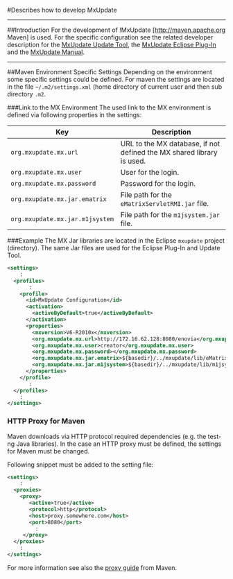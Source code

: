 <!--
 *
 *  This file is part of MxUpdate <http://www.mxupdate.org>.
 *
 *  MxUpdate is a deployment tool for a PLM platform to handle
 *  administration objects as single update files (configuration item).
 *
 *  Copyright (C) 2008-2016 The MxUpdate Team
 *
 *  The Manual of MxUpdate is licensed under a CC BY-NC-SA 4.0 license
 *  (Creative Commons Attribution-NonCommercial-ShareAlike 4.0 
 *  International 4.0 license).
 *
 *  You should have received a copy of the license along with this
 *  work. If not, see <http://creativecommons.org/licenses/by-nc-sa/4.0/>.
 *
-->

#Describes how to develop MxUpdate

----
##Introduction
For the development of !MxUpdate [http://maven.apache.org Maven] is used. For
the specific configuration see the related developer description for the [MxUpdate Update Tool](Development_Update.md), the [MxUpdate Eclipse Plug-In](Development_EclipsePlugIn.md) and the [MxUpdate Manual](Development_Manual.md).

----
##Maven Environment Specific Settings
Depending on the environment some specific settings could be defined. For maven the settings are located in the file `~/.m2/settings.xml` (home directory of current user and then sub directory `.m2`.

###Link to the MX Environment
The used link to the MX environment is defined via following properties in the settings:

Key                             | Description
--------------------------------|-------------------
`org.mxupdate.mx.url`           | URL to the MX database, if not defined the MX shared library is used.
`org.mxupdate.mx.user`          | User for the login.
`org.mxupdate.mx.password`      | Password for the login.
`org.mxupdate.mx.jar.ematrix`   | File path for the `eMatrixServletRMI.jar` file.
`org.mxupdate.mx.jar.m1jsystem` | File path for the `m1jsystem.jar` file.

###Example
The MX Jar libraries are located in the Eclipse `mxupdate` project (directory). The same Jar files are used for the Eclipse Plug-In and Update Tool.
```XML
<settings>
    :
  <profiles>
       :
    <profile>
      <id>MxUpdate Configuration</id>
      <activation>
        <activeByDefault>true</activeByDefault>
      </activation>
      <properties>
        <mxversion>V6-R2010x</mxversion>
        <org.mxupdate.mx.url>http://172.16.62.128:8080/enovia</org.mxupdate.mx.url>
        <org.mxupdate.mx.user>creator</org.mxupdate.mx.user>
        <org.mxupdate.mx.password></org.mxupdate.mx.password>
        <org.mxupdate.mx.jar.ematrix>${basedir}/../mxupdate/lib/eMatrixServletRMI.${mxversion}.jar</org.mxupdate.mx.jar.ematrix>
        <org.mxupdate.mx.jar.m1jsystem>${basedir}/../mxupdate/lib/m1jsystem.${mxversion}.jar</org.mxupdate.mx.jar.m1jsystem>
      </properties>
    </profile>
       :
  </profiles>
    :
</settings>
```

### HTTP Proxy for Maven
Maven downloads via HTTP protocol required dependencies (e.g. the test-ng Java libraries). In the case an HTTP proxy must be defined, the settings for Maven must be changed.

Following snippet must be added to the setting file:
```XML
<settings>
    :
  <proxies>
    <proxy>
       <active>true</active>
       <protocol>http</protocol>
       <host>proxy.somewhere.com</host>
       <port>8080</port>
         :
     </proxy>
  </proxies>
    :
</settings>
```
For more information see also the [proxy guide](http://maven.apache.org/guides/mini/guide-proxies.html) from Maven.
